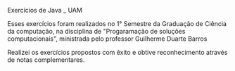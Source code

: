 Exercícios de Java _ UAM

Esses exercícios foram realizados no 1° Semestre da Graduação de Ciência da computação, na disciplina de "Progaramação de soluções computacionais", ministrada pelo professor Guilherme Duarte Barros

Realizei os exercícios propostos com êxito e obtive reconhecimento através de notas complementares. 


